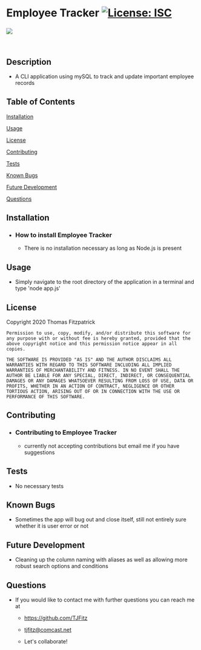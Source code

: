 # Employee Tracker [![License: ISC](https://img.shields.io/badge/License-ISC-blue.svg)](https://opensource.org/licenses/ISC)

###

![](https://drive.google.com/file/d/1DwkJ6xGTyqa73edJWpU53-NqXhSSXQOv/view)

<br>

## Description

- A CLI application using mySQL to track and update important employee records

## Table of Contents

[Installation](#installation)

[Usage](#usage)

[License](#license)

[Contributing](#contributing)

[Tests](#tests)

[Known Bugs](#known-bugs)

[Future Development](#future-development)

[Questions](#questions)

## Installation

- ### How to install Employee Tracker

  - There is no installation necessary as long as Node.js is present

## Usage

- Simply navigate to the root directory of the application in a terminal and type 'node app.js'

## License

Copyright 2020 Thomas Fitzpatrick

    Permission to use, copy, modify, and/or distribute this software for any purpose with or without fee is hereby granted, provided that the above copyright notice and this permission notice appear in all copies.

    THE SOFTWARE IS PROVIDED "AS IS" AND THE AUTHOR DISCLAIMS ALL WARRANTIES WITH REGARD TO THIS SOFTWARE INCLUDING ALL IMPLIED WARRANTIES OF MERCHANTABILITY AND FITNESS. IN NO EVENT SHALL THE AUTHOR BE LIABLE FOR ANY SPECIAL, DIRECT, INDIRECT, OR CONSEQUENTIAL DAMAGES OR ANY DAMAGES WHATSOEVER RESULTING FROM LOSS OF USE, DATA OR PROFITS, WHETHER IN AN ACTION OF CONTRACT, NEGLIGENCE OR OTHER TORTIOUS ACTION, ARISING OUT OF OR IN CONNECTION WITH THE USE OR PERFORMANCE OF THIS SOFTWARE.

## Contributing

- ### Contributing to Employee Tracker

  - currently not accepting contributions but email me if you have suggestions

## Tests

- No necessary tests

## Known Bugs

- Sometimes the app will bug out and close itself, still not entirely sure whether it is user error or not

## Future Development

- Cleaning up the column naming with aliases as well as allowing more robust search options and conditions

## Questions

- If you would like to contact me with further questions you can reach me at

  - https://github.com/TJFitz

  - tjfitz@comcast.net

  - Let's collaborate!
